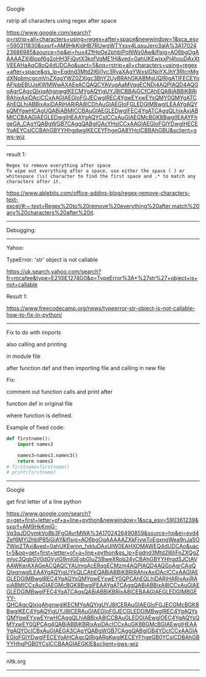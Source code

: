 Google

rstrip all characters using regex after space

https://www.google.com/search?q=rstrip+all+characters+using+regex+after+space&newwindow=1&sca_esv=590311830&sxsrf=AM9HkKldHB7RUwgWTYxsv4LqsuJero3alA%3A1702423686985&source=hp&ei=hux4ZfHpOe2phbIPoNWs0Aw&iflsig=AO6bgOgAAAAAZXj6lopf6g2oHH3FiQvtX3kqfVqME1Hj&ved=0ahUKEwjxxPi4houDAxXtVEEAHaAqC8oQ4dUDCAo&uact=5&oq=rstrip+all+characters+using+regex+after+space&gs_lp=Egdnd3Mtd2l6Ii1yc3RyaXAgYWxsIGNoYXJhY3RlcnMgdXNpbmcgcmVnZXggYWZ0ZXIgc3BhY2UyBRAhGKABMgUQIRigATIFECEYoAFIpbEBUJsKWMWwAXAEeACQAQCYAVugAaMVqgECNDi4AQPIAQD4AQGoAgrCAgcQIxjqAhgnwgIKECMYgAQYigUYJ8ICBBAjGCfCAhEQABiABBiKBRiRAhixAxiDAcICCxAAGIAEGIoFGJECwgIREC4YgwEYxwEYsQMY0QMYgATCAhEQLhiABBixAxiDARjHARjRA8ICDhAuGIAEGIoFGLEDGIMBwgILEAAYgAQYsQMYgwHCAgUQABiABMICCBAuGIAEGLEDwgIFEC4YgATCAggQLhixAxiABMICCBAAGIAEGLEDwgIHEAAYgAQYCsICCxAuGIAEGMcBGK8BwgIIEAAYFhgeGA_CAgYQABgWGB7CAggQABgIGAcYHsICCxAAGIAEGIoFGIYDwgIHECEYoAEYCsICCBAhGBYYHhgdwgIKECEYFhgeGA8YHcICBBAhGBU&sclient=gws-wiz

____

result 1:

```text
Regex to remove everything after space
To wipe out everything after a space, use either the space ( ) or whitespace (\s) character to find the first space and .* to match any characters after it.
```

https://www.ablebits.com/office-addins-blog/regex-remove-characters-text-excel/#:~:text=Regex%20to%20remove%20everything%20after,match%20any%20characters%20after%20it.

____

Debugging:

____


Yahoo:

TypeError: 'str' object is not callable

https://uk.search.yahoo.com/search?fr=mcafee&type=E210IE1274G0&p=TypeError%3A+%27str%27+object+is+not+callable


Result 1:

https://www.freecodecamp.org/news/typeerror-str-object-is-not-callable-how-to-fix-in-python/

____

Fix to do with imports

also calling and printing

in module file

after function def and then importing file and calling in new file

Fix:

comment out function calls and print after 

function def in original file

where function is defined.

Example of fixed code:

```python
def firstname():
    import names3

    names3=names3.names3()
    return names3
# firstname=firstname()
# print(firstname)
```

____

Google

get first letter of a line python

https://www.google.com/search?q=get+first+letter+of+a+line+python&newwindow=1&sca_esv=590361239&sxsrf=AM9HkKmjG-Vq3qJDOymkVo8b3FgOAvrMWA%3A1702426490859&source=hp&ei=evd4Zef6MYi2hbIP85iGiAY&iflsig=AO6bgOgAAAAAZXkFivwToEgxngWea9nJa5O7Wjp2TAxj&ved=0ahUKEwjnn_fxkIuDAxUIW0EAHXOMAWEQ4dUDCAo&uact=5&oq=get+first+letter+of+a+line+python&gs_lp=Egdnd3Mtd2l6IiFnZXQgZmlyc3QgbGV0dGVyIG9mIGEgbGluZSBweXRob24yCBAhGBYYHhgdSJCtAVAAWKerAXAGeACQAQCYAUmgAcERqgECMzm4AQPIAQD4AQGoAgrCAgQQIxgnwgILEAAYgAQYigUYkQLCAhEQABiABBiKBRiRAhixAxiDAcICCxAAGIAEGLEDGIMBwgIREC4YgAQYsQMYgwEYxwEY0QPCAhEQLhiDARjHARixAxjRAxiABMICCxAuGIAEGMcBGK8BwgIFEAAYgATCAggQABiABBixA8ICCxAuGIAEGLEDGIMBwgIFEC4YgATCAgsQABiABBiKBRixA8ICEBAAGIAEGLEDGIMBGEYY-QHCAgcQIxjqAhgnwgIKECMYgAQYigUYJ8ICERAuGIAEGIoFGJECGMcBGK8BwgIKEC4YgAQYigUYJ8ICERAuGIAEGIoFGJECGLEDGIMBwgIREC4YgAQYsQMYgwEYxwEYrwHCAggQLhiABBixA8ICCBAuGLEDGIAEwgIOEC4YgAQYsQMYxwEY0QPCAg4QABiABBiKBRixAxiDAcICCxAuGK8BGMcBGIAEwgIHEAAYgAQYDcICBxAuGIAEGA3CAgYQABgWGB7CAggQABgIGB4YDcICCxAAGIAEGIoFGIYDwgIFECEYoAHCAgcQIRigARgKwgIKECEYFhgeGB0YCsICDBAhGBYYHhgPGB0YCsICCBAAGIAEGKIE&sclient=gws-wiz

____

nltk.org

____
